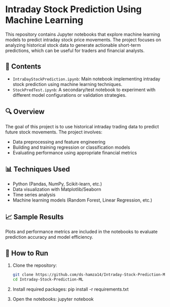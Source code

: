 # Intraday Stock Prediction Using Machine Learning

This repository contains Jupyter notebooks that explore machine learning models to predict intraday stock price movements. The project focuses on analyzing historical stock data to generate actionable short-term predictions, which can be useful for traders and financial analysts.

## 📁 Contents

- `IntraDayStockPrediction.ipynb`: Main notebook implementing intraday stock prediction using machine learning techniques.
- `StockPredTest.ipynb`: A secondary/test notebook to experiment with different model configurations or validation strategies.

## 🔍 Overview

The goal of this project is to use historical intraday trading data to predict future stock movements. The project involves:
- Data preprocessing and feature engineering
- Building and training regression or classification models
- Evaluating performance using appropriate financial metrics

## 📊 Techniques Used

- Python (Pandas, NumPy, Scikit-learn, etc.)
- Data visualization with Matplotlib/Seaborn
- Time series analysis
- Machine learning models (Random Forest, Linear Regression, etc.)

## 📈 Sample Results

Plots and performance metrics are included in the notebooks to evaluate prediction accuracy and model efficiency.

## 🚀 How to Run

1. Clone the repository:
   ```bash
   git clone https://github.com/ds-hamza14/Intraday-Stock-Prediction-ML.git
   cd Intraday-Stock-Prediction-ML

2. Install required packages:
pip install -r requirements.txt

3. Open the notebooks:
jupyter notebook

